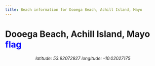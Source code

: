 ```yaml
---
title: Beach information for Dooega Beach, Achill Island, Mayo
---
```

# Dooega Beach, Achill Island, Mayo <span class="material-icons" style="color: blue;">flag</span>

<div align="center"><i>latitude: 53.92072927 longitude: -10.02027175</i></div>